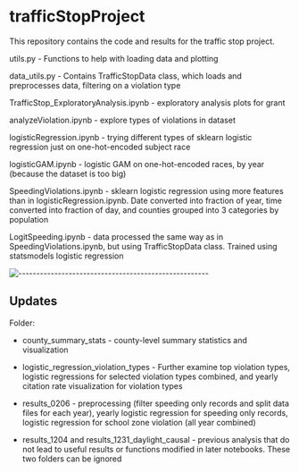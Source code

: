 # trafficStopProject
This repository contains the code and results for the traffic stop project.

utils.py - Functions to help with loading data and plotting

data_utils.py - Contains TrafficStopData class, which loads and preprocesses data, filtering on a violation type



TrafficStop_ExploratoryAnalysis.ipynb - exploratory analysis plots for grant

analyzeViolation.ipynb - explore types of violations in dataset

logisticRegression.ipynb - trying different types of sklearn logistic regression just on one-hot-encoded subject race

logisticGAM.ipynb - logistic GAM on one-hot-encoded races, by year (because the dataset is too big)

SpeedingViolations.ipynb - sklearn logistic regression using more features than in logisticRegression.ipynb. Date converted into fraction of year, time converted into fraction of day, and counties grouped into 3 categories by population

LogitSpeeding.ipynb - data processed the same way as in SpeedingViolations.ipynb, but using TrafficStopData class. Trained using statsmodels logistic regression


![-----------------------------------------------------](https://raw.githubusercontent.com/andreasbm/readme/master/assets/lines/rainbow.png)
<h2 id="updates"> Updates</h2>

Folder:

* county_summary_stats - county-level summary statistics and visualization

* logistic_regression_violation_types - Further examine top violation types, logistic regressions for selected violation types combined, and yearly citation rate visualization for violation types

* results_0206 - preprocessing (filter speeding only records and split data files for each year), yearly logistic regression for speeding only records, logistic regression for school zone violation (all year combined)

* results_1204 and results_1231_daylight_causal - previous analysis that do not lead to useful results or functions modified in later notebooks. These two folders can be ignored

